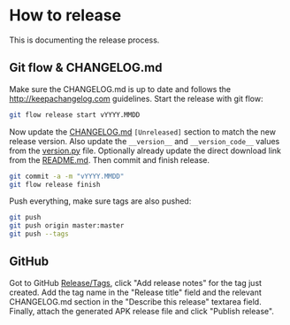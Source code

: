 # How to release

This is documenting the release process.


## Git flow & CHANGELOG.md

Make sure the CHANGELOG.md is up to date and follows the http://keepachangelog.com guidelines.
Start the release with git flow:
```sh
git flow release start vYYYY.MMDD
```
Now update the [CHANGELOG.md](/src/CHANGELOG.md) `[Unreleased]` section to match the new release version.
Also update the `__version__` and `__version_code__` values from the [version.py](/src/version.py) file.
Optionally already update the direct download link from the [README.md](/README.md).
Then commit and finish release.
```sh
git commit -a -m "vYYYY.MMDD"
git flow release finish
```
Push everything, make sure tags are also pushed:
```sh
git push
git push origin master:master
git push --tags
```

## GitHub

Got to GitHub [Release/Tags](https://github.com/AndreMiras/EtherollApp/tags), click "Add release notes" for the tag just created.
Add the tag name in the "Release title" field and the relevant CHANGELOG.md section in the "Describe this release" textarea field.
Finally, attach the generated APK release file and click "Publish release".
